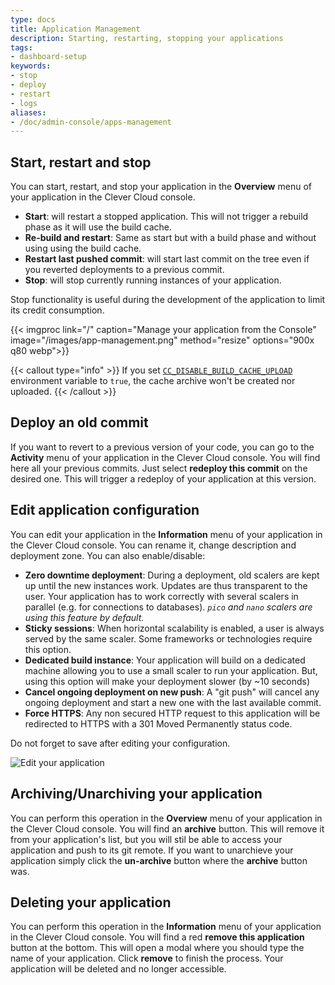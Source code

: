 ```yaml
---
type: docs
title: Application Management
description: Starting, restarting, stopping your applications
tags:
- dashboard-setup
keywords:
- stop
- deploy
- restart
- logs
aliases:
- /doc/admin-console/apps-management
---
```


## Start, restart and stop

You can start, restart, and stop your application in the **Overview** menu of your application in the Clever Cloud console.

- **Start**: will restart a stopped application. This will not trigger a rebuild phase as it will use the build cache.
- **Re-build and restart**: Same as start but with a build phase and without using using the build cache.
- **Restart last pushed commit**: will start last commit on the tree even if you reverted deployments to a previous commit.
- **Stop**: will stop currently running instances of your application.

Stop functionality is useful during the development of the application to limit its credit consumption.

{{< imgproc link="/" caption="Manage your application from the Console" image="/images/app-management.png" method="resize" options="900x q80 webp">}}


{{< callout type="info" >}}
  If you set [`CC_DISABLE_BUILD_CACHE_UPLOAD`](../../develop/env-variables/#settings-you-can-define-using-environment-variables) environment variable to `true`, the cache archive won't be created nor uploaded.
{{< /callout >}}

## Deploy an old commit

If you want to revert to a previous version of your code, you can go to the **Activity** menu of your application in the Clever Cloud console. You will find here all your previous commits. Just select **redeploy this commit** on the desired one. This will trigger a redeploy of your application at this version.

## Edit application configuration

You can edit your application in the **Information** menu of your application in the Clever Cloud console. You can rename it, change description and deployment zone.
You can also enable/disable:

- **Zero downtime deployment**: During a deployment, old scalers are kept up until the new instances work. Updates are thus transparent to the user. Your application has to work correctly with several scalers in parallel (e.g. for connections to databases). *`pico` and `nano` scalers are using this feature by default.*
- **Sticky sessions**: When horizontal scalability is enabled, a user is always served by the same scaler. Some frameworks or technologies require this option.
- **Dedicated build instance**: Your application will build on a dedicated machine allowing you to use a small scaler to run your application. But, using this option will make your deployment slower (by ~10 seconds)
- **Cancel ongoing deployment on new push**: A "git push" will cancel any ongoing deployment and start a new one with the last available commit.
- **Force HTTPS**: Any non secured HTTP request to this application will be redirected to HTTPS with a 301 Moved Permanently status code.

Do not forget to save after editing your configuration.

![Edit your application](/images/doc/application-edit.png)

## Archiving/Unarchiving your application

You can perform this operation in the **Overview** menu of your application in the Clever Cloud console. You will find an **archive** button. This will remove it from your application's list, but you will stil be able to access your application and push to its git remote.
If you want to unarchieve your application simply click the **un-archive** button where the **archive** button was.

## Deleting your application

You can perform this operation in the **Information** menu of your application in the Clever Cloud console. You will find a red **remove this application** button at the bottom. This will open a modal where you should type the name of your application. Click **remove** to finish the process. Your application will be deleted and no longer accessible.
